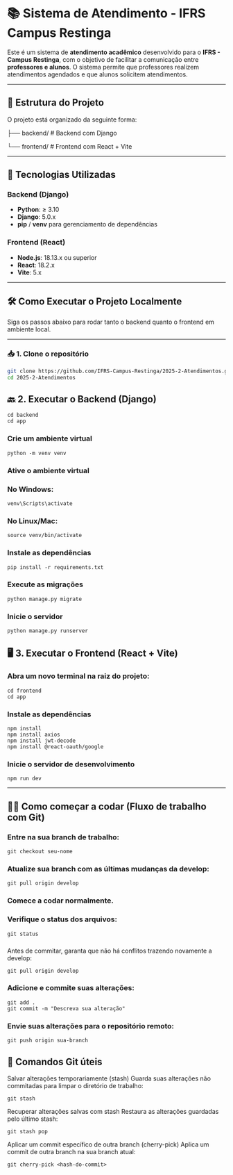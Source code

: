 # 📚 Sistema de Atendimento - IFRS Campus Restinga

Este é um sistema de **atendimento acadêmico** desenvolvido para o **IFRS - Campus Restinga**, com o objetivo de facilitar a comunicação entre **professores e alunos**. O sistema permite que professores realizem atendimentos agendados e que alunos solicitem atendimentos.

---

## 📁 Estrutura do Projeto

O projeto está organizado da seguinte forma:

├── backend/ # Backend com Django

└── frontend/ # Frontend com React + Vite

---

## 🚀 Tecnologias Utilizadas

### Backend (Django)

- **Python**: ≥ 3.10
- **Django**: 5.0.x
- **pip** / **venv** para gerenciamento de dependências

### Frontend (React)

- **Node.js**: 18.13.x ou superior
- **React**: 18.2.x
- **Vite**: 5.x

---

## 🛠️ Como Executar o Projeto Localmente

Siga os passos abaixo para rodar tanto o backend quanto o frontend em ambiente local.

---

### 📥 1. Clone o repositório

```bash
git clone https://github.com/IFRS-Campus-Restinga/2025-2-Atendimentos.git
cd 2025-2-Atendimentos
```

## 🔙 2. Executar o Backend (Django)
```
cd backend
cd app
```

### Crie um ambiente virtual

```
python -m venv venv
```

### Ative o ambiente virtual

### No Windows:
```
venv\Scripts\activate
```
### No Linux/Mac:
```
source venv/bin/activate
```

### Instale as dependências
```
pip install -r requirements.txt
```

### Execute as migrações
```
python manage.py migrate
```

### Inicie o servidor
```
python manage.py runserver
```

## 🖥️ 3. Executar o Frontend (React + Vite)

### Abra um novo terminal na raiz do projeto:

```
cd frontend
cd app
```

### Instale as dependências
```
npm install
npm install axios
npm install jwt-decode
npm install @react-oauth/google
```

### Inicie o servidor de desenvolvimento
```
npm run dev
```

---

## 👩‍💻 Como começar a codar (Fluxo de trabalho com Git)

### Entre na sua branch de trabalho:
```
git checkout seu-nome
```

### Atualize sua branch com as últimas mudanças da develop:
```
git pull origin develop
```

### Comece a codar normalmente.


### Verifique o status dos arquivos:
```
git status
```

### 
Antes de commitar, garanta que não há conflitos trazendo novamente a develop:
```
git pull origin develop
```

### Adicione e commite suas alterações:
```
git add .
git commit -m "Descreva sua alteração"
```

### Envie suas alterações para o repositório remoto:
```
git push origin sua-branch
```

## 🧰 Comandos Git úteis

Salvar alterações temporariamente (stash)
Guarda suas alterações não commitadas para limpar o diretório de trabalho:
```
git stash
```

Recuperar alterações salvas com stash
Restaura as alterações guardadas pelo último stash:
```
git stash pop
```

Aplicar um commit específico de outra branch (cherry-pick)
Aplica um commit de outra branch na sua branch atual:
```
git cherry-pick <hash-do-commit>
```